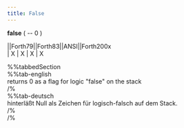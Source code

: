 ```yaml
---
title: False
---
```

__false__  ( -- 0 )  
  
  
  
||Forth79||Forth83||ANSI||Forth200x  
|   X    |   X    |  X  |    X  
  
  
  
%%tabbedSection  
%%tab-english  
returns 0 as a flag for logic "false" on the stack  
/%  
%%tab-deutsch  
hinterläßt Null als Zeichen für logisch-falsch auf dem Stack.  
/%  
/%  
